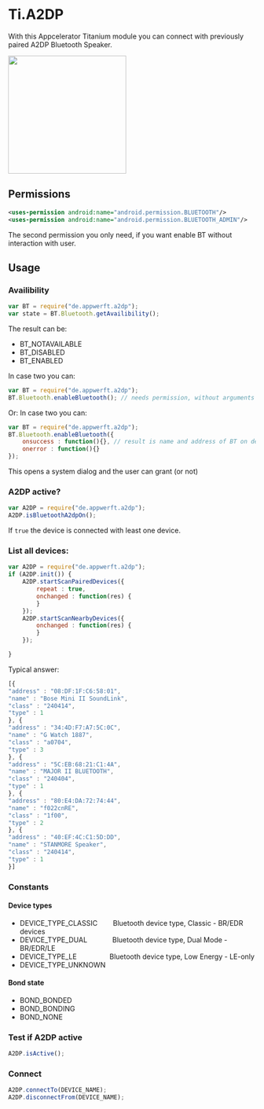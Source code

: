 # Ti.A2DP

With this Appcelerator Titanium module you can connect with  previously paired A2DP Bluetooth Speaker.

<img src="https://lh3.googleusercontent.com/lzwkwz59Y6mjumoGkShqG3adVvDsAW8wFhuo3JOXyz6iWyxWHLmHS1jJXK_Ori2gfQ=h900" width=240 />   
   
## Permissions
```xml
<uses-permission android:name="android.permission.BLUETOOTH"/>
<uses-permission android:name="android.permission.BLUETOOTH_ADMIN"/>
```
The second permission you only need, if you want enable BT without interaction with user.

## Usage

### Availibility

```javascript
var BT = require("de.appwerft.a2dp");
var state = BT.Bluetooth.getAvailibility();
```
The result can be:

* BT_NOTAVAILABLE 
* BT_DISABLED
* BT_ENABLED 

In case two you can:
```javascript
var BT = require("de.appwerft.a2dp");
BT.Bluetooth.enableBluetooth(); // needs permission, without arguments
```
Or:
In case two you can:
```javascript
var BT = require("de.appwerft.a2dp");
BT.Bluetooth.enableBluetooth({
	onsuccess : function(){}, // result is name and address of BT on device
	onerror : function(){}
}); 
```
This opens a system dialog and the user can grant (or not)

### A2DP active?

```javascript
var A2DP = require("de.appwerft.a2dp");
A2DP.isBluetoothA2dpOn();
```
If `true` the device is connected with least one device.

### List all devices:

```javascript
var A2DP = require("de.appwerft.a2dp");
if (A2DP.init()) {
    A2DP.startScanPairedDevices({
    	repeat : true,
        onchanged : function(res) {
        }
    });
    A2DP.startScanNearbyDevices({
        onchanged : function(res) {
        }
    });

}

```
Typical answer:
```javascript
[{
"address" : "08:DF:1F:C6:58:01",
"name" : "Bose Mini II SoundLink",
"class" : "240414",
"type" : 1
}, {
"address" : "34:4D:F7:A7:5C:0C",
"name" : "G Watch 1887",
"class" : "a0704",
"type" : 3
}, {
"address" : "5C:EB:68:21:C1:4A",
"name" : "MAJOR II BLUETOOTH",
"class" : "240404",
"type" : 1
}, {
"address" : "80:E4:DA:72:74:44",
"name" : "f022cnRE",
"class" : "1f00",
"type" : 2
}, {
"address" : "40:EF:4C:C1:5D:DD",
"name" : "STANMORE Speaker",
"class" : "240414",
"type" : 1
}]
```
### Constants

#### Device types
* DEVICE\_TYPE\_CLASSIC          Bluetooth device type, Classic - BR/EDR devices 
* DEVICE\_TYPE_DUAL                  Bluetooth device type, Dual Mode - BR/EDR/LE 
* DEVICE\_TYPE\_LE                        Bluetooth device type, Low Energy - LE-only 
* DEVICE\_TYPE\_UNKNOWN


#### Bond state

* BOND\_BONDED
*  BOND\_BONDING
*  BOND\_NONE

### Test if A2DP active
```javascript
A2DP.isActive();
```



### Connect

```javascript
A2DP.connectTo(DEVICE_NAME);
A2DP.disconnectFrom(DEVICE_NAME);

```
